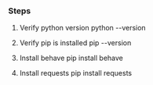 ### Steps
1. Verify python version 
python --version

2. Verify pip is installed
pip --version

3. Install behave 
pip install behave

4. Install requests
pip install requests
